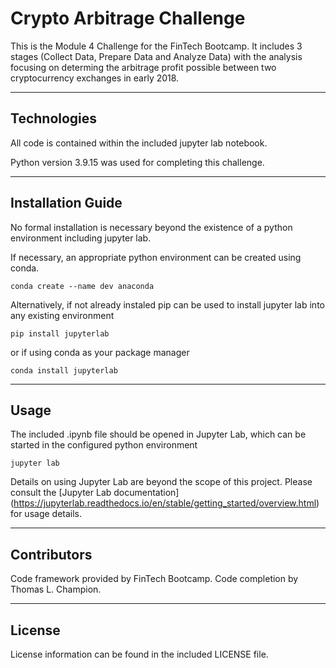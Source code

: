 # Crypto Arbitrage Challenge

This is the Module 4 Challenge for the FinTech Bootcamp. It includes 3 stages (Collect Data, Prepare Data and Analyze Data) with the analysis focusing on determing the arbitrage profit possible between two cryptocurrency exchanges in early 2018.   

---

## Technologies

All code is contained within the included jupyter lab notebook. 

Python version 3.9.15 was used for completing this challenge. 

---

## Installation Guide

No formal installation is necessary beyond the existence of a python environment including jupyter lab. 

If necessary, an appropriate python environment can be created using conda.

```
conda create --name dev anaconda
```

Alternatively, if not already instaled pip can be used to install jupyter lab into any existing environment

```
pip install jupyterlab
```

or if using conda as your package manager

``` 
conda install jupyterlab
```


---

## Usage

The included .ipynb file should be opened in Jupyter Lab, which can be started in the configured python environment

```
jupyter lab
```

Details on using Jupyter Lab are beyond the scope of this project. Please consult the [Jupyter Lab documentation]
(https://jupyterlab.readthedocs.io/en/stable/getting_started/overview.html) for usage details.

---

## Contributors

Code framework provided by FinTech Bootcamp.
Code completion by Thomas L. Champion.

---

## License

License information can be found in the included LICENSE file.
